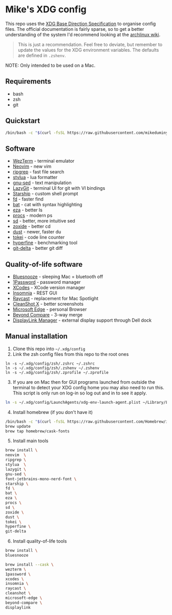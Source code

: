 # Mike's XDG config

This repo uses the [XDG Base Direction Specification](https://specifications.freedesktop.org/basedir-spec/basedir-spec-latest.html) to organise config files. The official documentation is fairly sparse, so to get a better understanding of the system I'd recommend looking at the [archlinux wiki](https://wiki.archlinux.org/title/XDG_Base_Directory).

> This is just a recommendation. Feel free to deviate, but remember to update
the values for the XDG environment variables. The defaults are defined in
`.zshenv`.

NOTE: Only intended to be used on a Mac.

## Requirements
- bash
- zsh
- git

## Quickstart
```sh
/bin/bash -c "$(curl -fsSL https://raw.githubusercontent.com/mikeduminy/dotfiles/HEAD/install.sh)"
```

## Software
- [WezTerm](https://wezfurlong.org/wezterm/) - terminal emulator
- [Neovim](https://neovim.io/) - new vim
- [ripgrep](https://github.com/BurntSushi/ripgrep) - fast file search
- [stylua](https://github.com/JohnnyMorganz/StyLua) - lua formatter
- [gnu-sed](https://formulae.brew.sh/formula/gnu-sed) - text manipulation
- [LazyGit](https://github.com/jesseduffield/lazygit) - terminal UI for git with VI bindings
- [Starship](https://starship.rs/) - custom shell prompt
- [fd](https://github.com/sharkdp/fd) - faster find
- [bat](https://github.com/sharkdp/bat) - cat with syntax highlighting
- [eza](https://github.com/eza-community/eza) - better ls
- [procs](https://github.com/dalance/procs) - modern ps
- [sd](https://github.com/chmln/sd) - better, more intuitive sed
- [zoxide](https://github.com/ajeetdsouza/zoxide) - better cd
- [dust](https://github.com/bootandy/dust) - newer, faster du
- [tokei](https://github.com/XAMPPRocky/tokei) - code line counter
- [hyperfine](https://github.com/sharkdp/hyperfine) - benchmarking tool
- [git-delta](https://github.com/dandavison/delta) - better git diff

## Quality-of-life software
- [Bluesnooze](https://github.com/odlp/bluesnooze) - sleeping Mac = bluetooth off
- [1Password](https://1password.com/) - password manager
- [XCodes](https://www.xcodes.app/) - XCode version manager
- [Insomnia](https://insomnia.rest/) - REST GUI
- [Raycast](https://www.raycast.com/) - replacement for Mac Spotlight
- [CleanShot X](https://cleanshot.com/) - better screenshots
- [Microsoft Edge](https://www.microsoft.com/en-us/edge) - personal Browser
- [Beyond Compare](https://www.scootersoftware.com/download.php) - 3-way merge
- [DisplayLink Manager](https://www.synaptics.com/products/displaylink-graphics/downloads/macos) - external display support through Dell dock

## Manual installation
1. Clone this repo into `~/.xdg/config`
2. Link the zsh config files from this repo to the root ones
````
ln -s ~/.xdg/config/zsh/.zshrc ~/.zshrc
ln -s ~/.xdg/config/zsh/.zshenv ~/.zshenv
ln -s ~/.xdg/config/zsh/.zprofile ~/.zprofile
``````
3. If you are on Mac then for GUI programs launched from outside the terminal to detect your XDG config home you may also need to run this. This script is only run on log-in so log out and in to see it apply.
```sh
ln -s ~/.xdg/config/LaunchAgents/xdg-env-launch-agent.plist ~/Library/LaunchAgents/xdg-env-launch-agent.plist
```
4. Install homebrew (if you don't have it)
```sh
/bin/bash -c "$(curl -fsSL https://raw.githubusercontent.com/Homebrew/install/HEAD/install.sh)"
brew update
brew tap homebrew/cask-fonts
```
5. Install main tools
```sh
brew install \
neovim  \
ripgrep \
stylua  \
lazygit \
gnu-sed \
font-jetbrains-mono-nerd-font \
starship \
fd \
bat \
eza \
procs \
sd \
zoxide \
dust \
tokei \
hyperfine \
git-delta

```
6. Install quality-of-life tools
```sh
brew install \
bluesnooze

brew install --cask \
wezterm \
1password \
xcodes \
insomnia \
raycast \
cleanshot \
microsoft-edge \
beyond-compare \
displaylink
```
